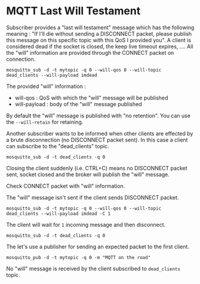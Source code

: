 # MQTT Last Will Testament

Subscriber provides a "last will testament" message which has the following meaning : "If I'll die without sending a DISCONNECT packet, please publish this message on this specific topic with this QoS I provided you".
A client is considered dead if the socket is closed, the keep live timeout expires, ....
All the "will" information are provided through the CONNECT packet on connection.

```
mosquitto_sub -d -t mytopic -q 0 --will-qos 0 --will-topic dead_clients --will-payload imdead
```

The provided "will" information :

* will-qos : QoS with which the "will" message will be published
* will-payload : body of the "will" message published

By default the "will" message is published with "no retention". You can use the `--will-retain` for retaining.

Another subscriber wants to be informed when other clients are effected by a brute disconnection (no DISCONNECT packet sent).
In this case a client can subscribe to the "dead_clients" topic.

```
mosquitto_sub -d -t dead_clients -q 0
```

Closing the client suddenly (i.e. CTRL+C) means no DISCONNECT packet sent, socket closed and the broker will publish the "will" message.

Check CONNECT packet with "will" information.

The "will" message isn't sent if the client sends DISCONNECT packet.

```
mosquitto_sub -d -t mytopic -q 0 --will-qos 0 --will-topic dead_clients --will-payload imdead -C 1
```

The client will wait for `1` incoming message and then disconnect.

```
mosquitto_sub -d -t dead_clients -q 0
```

The let's use a publisher for sending an expected packet to the first client.

```
mosquitto_pub -d -t mytopic -q 0 -m "MQTT on the road"
```

No "will" message is received by the client subscribed to `dead_clients` topic.
